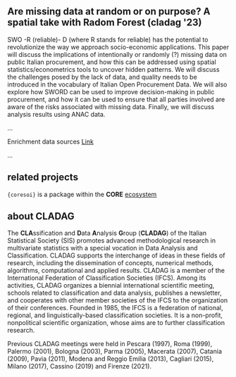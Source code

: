 ## Are missing data at random or on purpose? A spatial take with Radom Forest (cladag '23) 

SWO -R (reliable)- D (where R stands for reliable) has the potential to revolutionize the way we approach socio-economic applications. This paper will discuss the implications of intentionally or randomly (?) missing data on public Italian procurement, and how this can be addressed using spatial statistics/econometrics tools to uncover hidden patterns. We will discuss the challenges posed by the lack of data, and quality needs to be introduced in the vocabulary of Italian Open Procurement Data. We will also explore how SWORD can be used to improve decision-making in public procurement, and how it can be used to ensure that all parties involved are aware of the risks associated with missing data. Finally, we will discuss analysis results using ANAC data.


...

Enrichment data sources [Link](data/enrichment.md)


...


## related projects

`{coresoi}` is a package within the **CORE** [ecosystem](https://github.com/CORE-forge)

## about CLADAG

The **CLA**ssification and **D**ata **A**nalysis **G**roup (**CLADAG**) of the Italian Statistical Society (SIS) promotes advanced methodological research in multivariate statistics with a special vocation in Data Analysis and Classification. CLADAG supports the interchange of ideas in these fields of research, including the dissemination of concepts, numerical methods, algorithms, computational and applied results.
CLADAG is a member of the International Federation of Classification Societies (IFCS). Among its activities, CLADAG organizes a biennial international scientific meeting, schools related to classification and data analysis, publishes a newsletter, and cooperates with other member societies of the IFCS to the organization of their conferences. Founded in 1985, the IFCS is a federation of national, regional, and linguistically-based classification societies. It is a non-profit, nonpolitical scientific organization, whose aims are to further classification research.

Previous CLADAG meetings were held in Pescara (1997), Roma (1999), Palermo (2001), Bologna (2003), Parma (2005), Macerata (2007), Catania (2009), Pavia (2011), Modena and Reggio Emilia (2013), Cagliari (2015), Milano (2017), Cassino (2019) and Firenze (2021).



